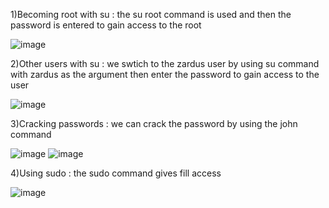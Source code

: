 1)Becoming root with su
: the su root command is used and then the password is entered to gain access to the root

![image](https://github.com/user-attachments/assets/4cc2ba01-e85a-4396-9820-3f06eea9bb47)

2)Other users with su
: we swtich to the zardus user by using su command with zardus as the argument then enter the password to gain access to the user 

![image](https://github.com/user-attachments/assets/dae860e9-8870-499f-b5b4-70ee2f4051cf)

3)Cracking passwords
: we can crack the password by using the john command

![image](https://github.com/user-attachments/assets/9f56454d-299a-44ad-8fec-ab987829a729)
![image](https://github.com/user-attachments/assets/4eff963f-c3e1-4389-ae56-b715dbe3c68c)

4)Using sudo
: the sudo command gives fill access

![image](https://github.com/user-attachments/assets/7655c9ca-d1e2-4b7e-8215-7f3a7187bc66)





